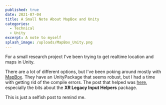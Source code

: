 ```yaml
---
published: true
date: 2021-07-04
title: A Small Note About MapBox and Unity
categories:
  - Technical
  - Unity
excerpt: A note to myself
splash_image: /uploads/MapBox_Unity.png
---
```

For a small research project I've been trying to get realtime location and maps in Unity. 

There are a lot of different options, but I've been poking around mostly with [MapBox](https://mapbox.com/). They have an UnityPackage that seems robust, but I had a time with getting rid of the compile errors. The post that helped was [here](https://forum.unity.com/threads/arcore-sdk-console-error-spatialtracking-does-not-exist-in-the-namespace-unityengine.531243/), especially the bits about the **XR Legacy Input Helpers** package.

This is just a selfish post to remind me.